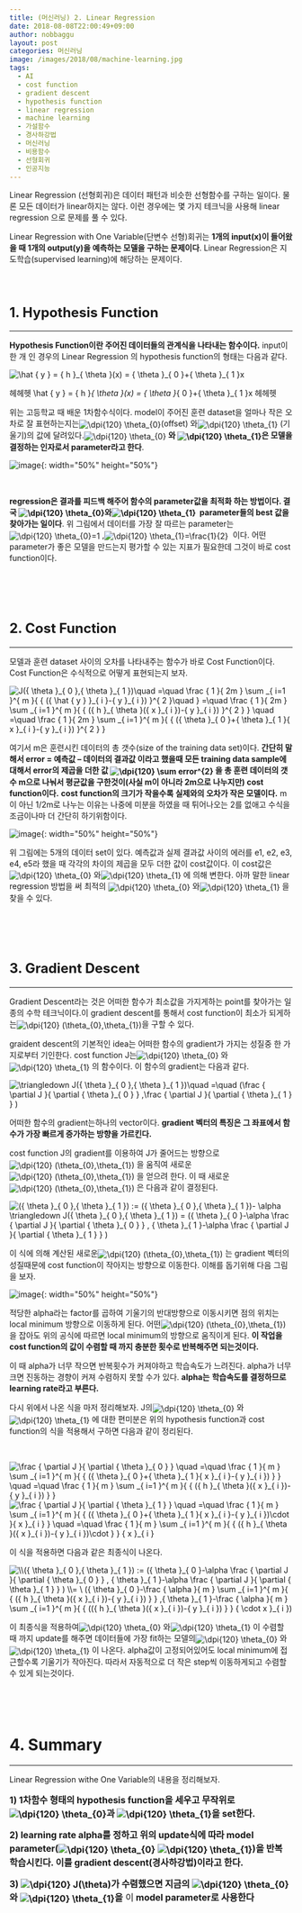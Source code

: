 ```yaml
---
title: (머신러닝) 2. Linear Regression
date: 2018-08-08T22:00:49+09:00
author: nobbaggu
layout: post
categories: 머신러닝
image: /images/2018/08/machine-learning.jpg
tags:
  - AI
  - cost function
  - gradient descent
  - hypothesis function
  - linear regression
  - machine learning
  - 가설함수
  - 경사하강법
  - 머신러닝
  - 비용함수
  - 선형회귀
  - 인공지능
---
```

Linear Regression (선형회귀)은 데이터 패턴과 비슷한 선형함수를 구하는 일이다. 물론 모든 데이터가 linear하지는 않다. 이런 경우에는 몇 가지 테크닉을 사용해 linear regression 으로 문제를 풀 수 있다.

Linear Regression with One Variable(단변수 선형)회귀는 **1개의 input(x)이 들어왔을 때 1개의 output(y)을 예측하는 모델을 구하는 문제이다**. Linear Regression은 지도학습(supervised learning)에 해당하는 문제이다.

&nbsp;

# <span style="font-size: 18pt;"><strong>1. Hypothesis Function</strong></span>

* * *

**Hypothesis Function이란 주어진 데이터들의 관계식을 나타내는 함수이다.** input이 한 개 인 경우의 Linear Regression 의 hypothesis function의 형태는 다음과 같다.

<img src="https://latex.codecogs.com/gif.latex?\hat&space;{&space;y&space;}&space;=&space;{&space;h&space;}_{&space;\theta&space;}(x)&space;=&space;{&space;\theta&space;}_{&space;0&space;}+{&space;\theta&space;}_{&space;1&space;}x" alt="\hat { y } = { h }_{ \theta }(x) = { \theta }_{ 0 }+{ \theta }_{ 1 }x" align="absmiddle" /> 

헤헤헷 \hat { y } = { h }_{ \theta }(x) = { \theta }_{ 0 }+{ \theta }_{ 1 }x 헤헤헷

위는 고등학교 때 배운 1차함수식이다. model이 주어진 훈련 dataset을 얼마나 작은 오차로 잘 표현하는지는<img src="https://latex.codecogs.com/gif.latex?\dpi{120}&space;\theta_{0}" alt="\dpi{120} \theta_{0}" align="absmiddle" />(offset) 와<img src="https://latex.codecogs.com/gif.latex?\dpi{120}&space;\theta_{1}" alt="\dpi{120} \theta_{1}" align="absmiddle" /> (기울기)의 값에 달려있다.<img src="https://latex.codecogs.com/gif.latex?\dpi{120}&space;\theta_{0}" alt="\dpi{120} \theta_{0}" align="absmiddle" /> **와 <img src="https://latex.codecogs.com/gif.latex?\dpi{120}&space;\theta_{1}" alt="\dpi{120} \theta_{1}" align="absmiddle" />은 모델을 결정하는 인자로서 parameter라고 한다**.

![image](/images/2018/08/1.png){: width="50%" height="50%"}

&nbsp;

**regression은 결과를 피드백 해주어 함수의 parameter값을 최적화 하는 방법이다. 결국 <img src="https://latex.codecogs.com/gif.latex?\dpi{120}&space;\theta_{0}" alt="\dpi{120} \theta_{0}" align="absmiddle" />와<img src="https://latex.codecogs.com/gif.latex?\dpi{120}&space;\theta_{1}" alt="\dpi{120} \theta_{1}" align="absmiddle" />  parameter들의 best 값을 찾아가는 일이다**. 위 그림에서 데이터를 가장 잘 따르는 parameter는<img src="https://latex.codecogs.com/gif.latex?\dpi{120}&space;\theta_{0}=1" alt="\dpi{120} \theta_{0}=1" align="absmiddle" /> ,<img src="https://latex.codecogs.com/gif.latex?\dpi{120}&space;\theta_{1}=\frac{1}{2}" alt="\dpi{120} \theta_{1}=\frac{1}{2}" align="absmiddle" />  이다. 어떤 parameter가 좋은 모델을 만드는지 평가할 수 있는 지표가 필요한데 그것이 바로 cost function이다.

&nbsp;

&nbsp;

# <span style="font-size: 18pt;"><strong>2. Cost Function</strong></span>

* * *

모델과 훈련 dataset 사이의 오차를 나타내주는 함수가 바로 Cost Function이다. Cost Function은 수식적으로 어떻게 표현되는지 보자.

<img src="https://latex.codecogs.com/gif.latex?J({&space;\theta&space;}_{&space;0&space;},{&space;\theta&space;}_{&space;1&space;})\quad&space;=\quad&space;\frac&space;{&space;1&space;}{&space;2m&space;}&space;\sum&space;_{&space;i=1&space;}^{&space;m&space;}{&space;{&space;({&space;\hat&space;{&space;y&space;}&space;}_{&space;i&space;}-{&space;y&space;}_{&space;i&space;})&space;}^{&space;2&space;}\quad&space;}&space;=\quad&space;\frac&space;{&space;1&space;}{&space;2m&space;}&space;\sum&space;_{&space;i=1&space;}^{&space;m&space;}{&space;{&space;({&space;h&space;}_{&space;\theta&space;}({&space;x&space;}_{&space;i&space;})-{&space;y&space;}_{&space;i&space;})&space;}^{&space;2&space;}&space;}&space;\quad&space;=\quad&space;\frac&space;{&space;1&space;}{&space;2m&space;}&space;\sum&space;_{&space;i=1&space;}^{&space;m&space;}{&space;{&space;({&space;\theta&space;}_{&space;0&space;}+{&space;\theta&space;}_{&space;1&space;}{&space;x&space;}_{&space;i&space;}-{&space;y&space;}_{&space;i&space;})&space;}^{&space;2&space;}&space;}" alt="J({ \theta }_{ 0 },{ \theta }_{ 1 })\quad =\quad \frac { 1 }{ 2m } \sum _{ i=1 }^{ m }{ { ({ \hat { y } }_{ i }-{ y }_{ i }) }^{ 2 }\quad } =\quad \frac { 1 }{ 2m } \sum _{ i=1 }^{ m }{ { ({ h }_{ \theta }({ x }_{ i })-{ y }_{ i }) }^{ 2 } } \quad =\quad \frac { 1 }{ 2m } \sum _{ i=1 }^{ m }{ { ({ \theta }_{ 0 }+{ \theta }_{ 1 }{ x }_{ i }-{ y }_{ i }) }^{ 2 } }" align="absmiddle" /> 

여기서 m은 훈련시킨 데이터의 총 갯수(size of the training data set)이다. **간단히 말해서 error = 예측값 &#8211; 데이터의 결과값 이라고 했을때 모든 training data sample에 대해서 error의 제곱을 더한 값 <img src="https://latex.codecogs.com/gif.latex?\dpi{120}&space;\sum&space;error^{2}" alt="\dpi{120} \sum error^{2}" align="absmiddle" /> 을 총 훈련 데이터의 갯수 m으로 나눠서 평균값을 구한것이(사실 m이 아니라 2m으로 나누지만) cost function이다.** **cost function의 크기가 작을수록 실제와의 오차가 작은 모델이다.** m이 아닌 1/2m로 나누는 이유는 나중에 미분을 하였을 때 튀어나오는 2를 없애고 수식을 조금이나마 더 간단히 하기위함이다.

![image](/images/2018/08/2.jpg){: width="50%" height="50%"}

위 그림에는 5개의 데이터 set이 있다. 예측값과 실제 결과값 사이의 에러를 e1, e2, e3, e4, e5라 했을 때 각각의 차이의 제곱을 모두 더한 값이 cost값이다. 이 cost값은<img src="https://latex.codecogs.com/gif.latex?\dpi{120}&space;\theta_{0}" alt="\dpi{120} \theta_{0}" align="absmiddle" /> 와<img src="https://latex.codecogs.com/gif.latex?\dpi{120}&space;\theta_{1}" alt="\dpi{120} \theta_{1}" align="absmiddle" /> 에 의해 변한다. 아까 말한 linear regression 방법을 써 최적의 <img src="https://latex.codecogs.com/gif.latex?\dpi{120}&space;\theta_{0}" alt="\dpi{120} \theta_{0}" align="absmiddle" /> 와<img src="https://latex.codecogs.com/gif.latex?\dpi{120}&space;\theta_{1}" alt="\dpi{120} \theta_{1}" align="absmiddle" /> 을 찾을 수 있다.

&nbsp;

&nbsp;

# <span style="font-size: 18pt;"><strong>3. Gradient Descent</strong></span>

* * *

Gradient Descent라는 것은 어떠한 함수가 최소값을 가지게하는 point를 찾아가는 일종의 수학 테크닉이다.이 gradient descent를 통해서 cost function이 최소가 되게하는<img src="https://latex.codecogs.com/gif.latex?\dpi{120}&space;(\theta_{0},\theta_{1})" alt="\dpi{120} (\theta_{0},\theta_{1})" align="absmiddle" />을 구할 수 있다.

graident descent의 기본적인 idea는 어떠한 함수의 gradient가 가지는 성질중 한 가지로부터 기인한다. cost function J는<img src="https://latex.codecogs.com/gif.latex?\dpi{120}&space;\theta_{0}" alt="\dpi{120} \theta_{0}" align="absmiddle" /> 와<img src="https://latex.codecogs.com/gif.latex?\dpi{120}&space;\theta_{1}" alt="\dpi{120} \theta_{1}" align="absmiddle" /> 의 함수이다. 이 함수의 gradient는 다음과 같다.

<img src="https://latex.codecogs.com/gif.latex?\triangledown&space;J({&space;\theta&space;}_{&space;0&space;},{&space;\theta&space;}_{&space;1&space;})\quad&space;=\quad&space;(\frac&space;{&space;\partial&space;J&space;}{&space;\partial&space;{&space;\theta&space;}_{&space;0&space;}&space;}&space;,\frac&space;{&space;\partial&space;J&space;}{&space;\partial&space;{&space;\theta&space;}_{&space;1&space;}&space;}&space;)" alt="\triangledown J({ \theta }_{ 0 },{ \theta }_{ 1 })\quad =\quad (\frac { \partial J }{ \partial { \theta }_{ 0 } } ,\frac { \partial J }{ \partial { \theta }_{ 1 } } )" align="absmiddle" /> 

어떠한 함수의 gradient는하나의 vector이다. **gradient 벡터의 특징은 그 좌표에서 함수가 가장 빠르게 증가하는 방향을 가르킨다.**

cost function J의 gradient를 이용하여 J가 줄어드는 방향으로<img src="https://latex.codecogs.com/gif.latex?\dpi{120}&space;(\theta_{0},\theta_{1})" alt="\dpi{120} (\theta_{0},\theta_{1})" align="absmiddle" /> 을 움직여 새로운<img src="https://latex.codecogs.com/gif.latex?\dpi{120}&space;(\theta_{0},\theta_{1})" alt="\dpi{120} (\theta_{0},\theta_{1})" align="absmiddle" /> 을 얻으려 한다. 이 때 새로운<img src="https://latex.codecogs.com/gif.latex?\dpi{120}&space;(\theta_{0},\theta_{1})" alt="\dpi{120} (\theta_{0},\theta_{1})" align="absmiddle" /> 은 다음과 같이 결정된다.

<img src="https://latex.codecogs.com/gif.latex?({&space;\theta&space;}_{&space;0&space;},{&space;\theta&space;}_{&space;1&space;})&space;:=&space;({&space;\theta&space;}_{&space;0&space;},{&space;\theta&space;}_{&space;1&space;})-&space;\alpha&space;\triangledown&space;J({&space;\theta&space;}_{&space;0&space;},{&space;\theta&space;}_{&space;1&space;})&space;=&space;({&space;\theta&space;}_{&space;0&space;}-\alpha&space;\frac&space;{&space;\partial&space;J&space;}{&space;\partial&space;{&space;\theta&space;}_{&space;0&space;}&space;}&space;,&space;{&space;\theta&space;}_{&space;1&space;}-\alpha&space;\frac&space;{&space;\partial&space;J&space;}{&space;\partial&space;{&space;\theta&space;}_{&space;1&space;}&space;}&space;)" alt="({ \theta }_{ 0 },{ \theta }_{ 1 }) := ({ \theta }_{ 0 },{ \theta }_{ 1 })- \alpha \triangledown J({ \theta }_{ 0 },{ \theta }_{ 1 }) = ({ \theta }_{ 0 }-\alpha \frac { \partial J }{ \partial { \theta }_{ 0 } } , { \theta }_{ 1 }-\alpha \frac { \partial J }{ \partial { \theta }_{ 1 } } )" align="absmiddle" /> 

이 식에 의해 계산된 새로운<img src="https://latex.codecogs.com/gif.latex?\dpi{120}&space;(\theta_{0},\theta_{1})" alt="\dpi{120} (\theta_{0},\theta_{1})" align="absmiddle" /> 는 gradient 벡터의 성질때문에 cost function이 작아지는 방향으로 이동한다. 이해를 돕기위해 다음 그림을 보자.

![image](/images/2018/08/3.png){: width="50%" height="50%"}

적당한 alpha라는 factor를 곱하여 기울기의 반대방향으로 이동시키면 점의 위치는 local minimum 방향으로 이동하게 된다. 어떤<img src="https://latex.codecogs.com/gif.latex?\dpi{120}&space;(\theta_{0},\theta_{1})" alt="\dpi{120} (\theta_{0},\theta_{1})" align="absmiddle" /> 을 잡아도 위의 공식에 따르면 local minimum의 방향으로 움직이게 된다. **이 작업을 cost function의 값이 수렴할 때 까지 충분한 횟수로 반복해주면 되는것이다.**

이 때 alpha가 너무 작으면 반복횟수가 커져야하고 학습속도가 느려진다. alpha가 너무 크면 진동하는 경향이 커져 수렴하지 못할 수가 있다. **alpha는** **학습속도를 결정하므로 learning rate라고 부른다.**

다시 위에서 나온 식을 마저 정리해보자. J의<img src="https://latex.codecogs.com/gif.latex?\dpi{120}&space;\theta_{0}" alt="\dpi{120} \theta_{0}" align="absmiddle" /> 와<img src="https://latex.codecogs.com/gif.latex?\dpi{120}&space;\theta_{1}" alt="\dpi{120} \theta_{1}" align="absmiddle" /> 에 대한 편미분은 위의 hypothesis function과 cost function의 식을 적용해서 구하면 다음과 같이 정리된다.

&nbsp;

<img src="https://latex.codecogs.com/gif.latex?\frac&space;{&space;\partial&space;J&space;}{&space;\partial&space;{&space;\theta&space;}_{&space;0&space;}&space;}&space;\quad&space;=\quad&space;\frac&space;{&space;1&space;}{&space;m&space;}&space;\sum&space;_{&space;i=1&space;}^{&space;m&space;}{&space;{&space;({&space;\theta&space;}_{&space;0&space;}+{&space;\theta&space;}_{&space;1&space;}{&space;x&space;}_{&space;i&space;}-{&space;y&space;}_{&space;i&space;})&space;}&space;}&space;\quad&space;=\quad&space;\frac&space;{&space;1&space;}{&space;m&space;}&space;\sum&space;_{&space;i=1&space;}^{&space;m&space;}{&space;{&space;({&space;h&space;}_{&space;\theta&space;}({&space;x&space;}_{&space;i&space;})-{&space;y&space;}_{&space;i&space;})&space;}&space;}" alt="\frac { \partial J }{ \partial { \theta }_{ 0 } } \quad =\quad \frac { 1 }{ m } \sum _{ i=1 }^{ m }{ { ({ \theta }_{ 0 }+{ \theta }_{ 1 }{ x }_{ i }-{ y }_{ i }) } } \quad =\quad \frac { 1 }{ m } \sum _{ i=1 }^{ m }{ { ({ h }_{ \theta }({ x }_{ i })-{ y }_{ i }) } }" align="absmiddle" /> 

<img src="https://latex.codecogs.com/gif.latex?\frac&space;{&space;\partial&space;J&space;}{&space;\partial&space;{&space;\theta&space;}_{&space;1&space;}&space;}&space;\quad&space;=\quad&space;\frac&space;{&space;1&space;}{&space;m&space;}&space;\sum&space;_{&space;i=1&space;}^{&space;m&space;}{&space;{&space;({&space;\theta&space;}_{&space;0&space;}+{&space;\theta&space;}_{&space;1&space;}{&space;x&space;}_{&space;i&space;}-{&space;y&space;}_{&space;i&space;})\cdot&space;}{&space;x&space;}_{&space;i&space;}&space;}&space;\quad&space;=\quad&space;\frac&space;{&space;1&space;}{&space;m&space;}&space;\sum&space;_{&space;i=1&space;}^{&space;m&space;}{&space;{&space;({&space;h&space;}_{&space;\theta&space;}({&space;x&space;}_{&space;i&space;})-{&space;y&space;}_{&space;i&space;})\cdot&space;}&space;}&space;{&space;x&space;}_{&space;i&space;}" alt="\frac { \partial J }{ \partial { \theta }_{ 1 } } \quad =\quad \frac { 1 }{ m } \sum _{ i=1 }^{ m }{ { ({ \theta }_{ 0 }+{ \theta }_{ 1 }{ x }_{ i }-{ y }_{ i })\cdot }{ x }_{ i } } \quad =\quad \frac { 1 }{ m } \sum _{ i=1 }^{ m }{ { ({ h }_{ \theta }({ x }_{ i })-{ y }_{ i })\cdot } } { x }_{ i }" align="absmiddle" /> 

이 식을 적용하면 다음과 같은 최종식이 나온다.

<img src="https://latex.codecogs.com/gif.latex?\\({&space;\theta&space;}_{&space;0&space;},{&space;\theta&space;}_{&space;1&space;})&space;:=&space;({&space;\theta&space;}_{&space;0&space;}-\alpha&space;\frac&space;{&space;\partial&space;J&space;}{&space;\partial&space;{&space;\theta&space;}_{&space;0&space;}&space;}&space;,&space;{&space;\theta&space;}_{&space;1&space;}-\alpha&space;\frac&space;{&space;\partial&space;J&space;}{&space;\partial&space;{&space;\theta&space;}_{&space;1&space;}&space;}&space;)&space;\\=&space;\&space;({&space;\theta&space;}_{&space;0&space;}-\frac&space;{&space;\alpha&space;}{&space;m&space;}&space;\sum&space;_{&space;i=1&space;}^{&space;m&space;}{&space;{&space;({&space;h&space;}_{&space;\theta&space;}({&space;x&space;}_{&space;i&space;})-{&space;y&space;}_{&space;i&space;})&space;}&space;}&space;,{&space;\theta&space;}_{&space;1&space;}-\frac&space;{&space;\alpha&space;}{&space;m&space;}&space;\sum&space;_{&space;i=1&space;}^{&space;m&space;}{&space;{&space;(({&space;h&space;}_{&space;\theta&space;}({&space;x&space;}_{&space;i&space;})-{&space;y&space;}_{&space;i&space;})&space;}&space;}&space;{&space;\cdot&space;x&space;}_{&space;i&space;})" alt="\\({ \theta }_{ 0 },{ \theta }_{ 1 }) := ({ \theta }_{ 0 }-\alpha \frac { \partial J }{ \partial { \theta }_{ 0 } } , { \theta }_{ 1 }-\alpha \frac { \partial J }{ \partial { \theta }_{ 1 } } ) \\= \ ({ \theta }_{ 0 }-\frac { \alpha }{ m } \sum _{ i=1 }^{ m }{ { ({ h }_{ \theta }({ x }_{ i })-{ y }_{ i }) } } ,{ \theta }_{ 1 }-\frac { \alpha }{ m } \sum _{ i=1 }^{ m }{ { (({ h }_{ \theta }({ x }_{ i })-{ y }_{ i }) } } { \cdot x }_{ i })" align="absmiddle" /> 

이 최종식을 적용하여<img src="https://latex.codecogs.com/gif.latex?\dpi{120}&space;\theta_{0}" alt="\dpi{120} \theta_{0}" align="absmiddle" /> 와<img src="https://latex.codecogs.com/gif.latex?\dpi{120}&space;\theta_{1}" alt="\dpi{120} \theta_{1}" align="absmiddle" /> 이 수렴할 때 까지 update를 해주면 데이터들에 가장 fit하는 모델의<img src="https://latex.codecogs.com/gif.latex?\dpi{120}&space;\theta_{0}" alt="\dpi{120} \theta_{0}" align="absmiddle" /> 와<img src="https://latex.codecogs.com/gif.latex?\dpi{120}&space;\theta_{1}" alt="\dpi{120} \theta_{1}" align="absmiddle" /> 이 나온다. alpha값이 고정되어있어도 local minimum에 접근할수록 기울기가 작아진다. 따라서 자동적으로 더 작은 step씩 이동하게되고 수렴할 수 있게 되는것이다.

&nbsp;

&nbsp;

# **4. Summary**

* * *

Linear Regression withe One Variable의 내용을 정리해보자.

<span style="font-size: 12pt;"><strong>1) 1차함수 형태의 hypothesis function을 세우고 무작위로 <img src="https://latex.codecogs.com/gif.latex?\dpi{120}&space;\theta_{0}" alt="\dpi{120} \theta_{0}" align="absmiddle" />과 <img src="https://latex.codecogs.com/gif.latex?\dpi{120}&space;\theta_{1}" alt="\dpi{120} \theta_{1}" align="absmiddle" />을 set한다.</strong></span>

<span style="font-size: 12pt;"><strong>2) learning rate alpha를 정하고 위의 update식에 따라 model parameter(<img src="https://latex.codecogs.com/gif.latex?\dpi{120}&space;\theta_{0}" alt="\dpi{120} \theta_{0}" align="absmiddle" /> <img src="https://latex.codecogs.com/gif.latex?\dpi{120}&space;\theta_{1}" alt="\dpi{120} \theta_{1}" align="absmiddle" />)을 반복 학습시킨다. 이를 gradient descent(경사하강법)이라고 한다.</strong></span>

<span style="font-size: 12pt;"><strong>3) <img src="https://latex.codecogs.com/gif.latex?\dpi{120}&space;J(\theta)" alt="\dpi{120} J(\theta)" align="absmiddle" />가 수렴했으면 지금의 <img src="https://latex.codecogs.com/gif.latex?\dpi{120}&space;\theta_{0}" alt="\dpi{120} \theta_{0}" align="absmiddle" />와 <img src="https://latex.codecogs.com/gif.latex?\dpi{120}&space;\theta_{1}" alt="\dpi{120} \theta_{1}" align="absmiddle" />을</strong> 이<strong> model parameter로 사용한다</strong></span>